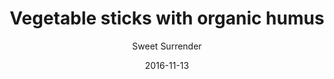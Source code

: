 ---
title: 'Vegetable sticks with organic humus'
description: ""
image: ab0700f30b3546aef12e648da69614d9be663c52
color: '#ffffff'
price: '45'
meta:
    id: 18438d80431128d4008cfc86bea839e5bb8f1d6b
    parentId: f20f57fa9c3d8bff0902cfb33f350091a3a48d51
    language: en
date: '2016-11-13'
author: 'Sweet Surrender'
---